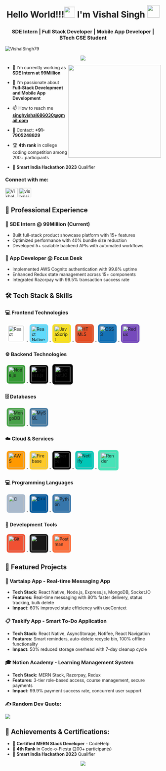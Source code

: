 # <p align="center">Hello World!!!<img src="https://c.tenor.com/EBmx3jdTXH0AAAAi/smiley-emoji.gif" width="35"> I'm Vishal Singh <img src="https://c.tenor.com/hdKETn79a68AAAAj/pacman.gif" width="40"></p>

<h3 align="center">SDE Intern | Full Stack Developer | Mobile App Developer | BTech CSE Student</h3>
<p align="left"> <img src="https://komarev.com/ghpvc/?username=VishalSingh79&label=Profile%20views&color=0e75b6&style=flat" alt="VishalSingh79" /> </p>

<p  align="center" ><img src="https://qrangers.com/wp-content/uploads/2021/07/Banner-Introduction-to-Coding.png"/></p>

<img align='right' src="https://media.giphy.com/media/M9gbBd9nbDrOTu1Mqx/giphy.gif" width="300">

- 🔭 I'm currently working as **SDE Intern at 99Million**

- 🌱 I'm passionate about **Full-Stack Development and Mobile App Development**

- 📫 How to reach me **singhvishal686030@gmail.com**

- 📱 Contact: **+91-7905248829**

- 🏆 **4th rank** in college coding competition among 200+ participants

- 🎯 **Smart India Hackathon 2023** Qualifier

<h3 align="left">Connect with me:</h3>
<p align="left">
<a href="https://linkedin.com/in/vishalsingh79" target="_blank"><img align="center" src="https://raw.githubusercontent.com/rahuldkjain/github-profile-readme-generator/master/src/images/icons/Social/linked-in-alt.svg" alt="Vishal Singh" height="30" width="40" /></a>
<a href="https://leetcode.com/u/Vishal_Singh79" target="_blank"><img align="center" src="https://raw.githubusercontent.com/rahuldkjain/github-profile-readme-generator/master/src/images/icons/Social/leet-code.svg" alt="vishalsingh79" height="30" width="40" /></a>
</p>

## 💼 Professional Experience

### 🔹 SDE Intern @ 99Million (Current)
- Built full-stack product showcase platform with 15+ features
- Optimized performance with 40% bundle size reduction
- Developed 5+ scalable backend APIs with automated workflows

### 🔹 App Developer @ Focus Desk  
- Implemented AWS Cognito authentication with 99.8% uptime
- Enhanced Redux state management across 15+ components
- Integrated Razorpay with 99.5% transaction success rate



## 🛠️ Tech Stack & Skills

### 💻 Frontend Technologies
<p align="left">
<a href="https://reactjs.org/" target="_blank" rel="noreferrer"> 
  <img src="https://skillicons.dev/icons?i=react" alt="React" width="50" height="50" style="margin: 5px; padding: 5px; background-color: #ffffff; border-radius: 8px;"/> 
</a>
<a href="https://reactnative.dev/" target="_blank" rel="noreferrer"> 
  <img src="https://skillicons.dev/icons?i=react" alt="React Native" width="50" height="50" style="margin: 5px; padding: 5px; background-color: #61DAFB; border-radius: 8px;"/> 
</a>
<a href="https://developer.mozilla.org/en-US/docs/Web/JavaScript" target="_blank" rel="noreferrer"> 
  <img src="https://skillicons.dev/icons?i=js" alt="JavaScript" width="50" height="50" style="margin: 5px; padding: 5px; background-color: #F7DF1E; border-radius: 8px;"/> 
</a>
<a href="https://www.w3.org/html/" target="_blank" rel="noreferrer"> 
  <img src="https://skillicons.dev/icons?i=html" alt="HTML5" width="50" height="50" style="margin: 5px; padding: 5px; background-color: #E34F26; border-radius: 8px;"/> 
</a>
<a href="https://www.w3schools.com/css/" target="_blank" rel="noreferrer"> 
  <img src="https://skillicons.dev/icons?i=css" alt="CSS3" width="50" height="50" style="margin: 5px; padding: 5px; background-color: #1572B6; border-radius: 8px;"/> 
</a>
<a href="https://redux.js.org" target="_blank" rel="noreferrer"> 
  <img src="https://skillicons.dev/icons?i=redux" alt="Redux" width="50" height="50" style="margin: 5px; padding: 5px; background-color: #764ABC; border-radius: 8px;"/> 
</a>
</p>

### ⚙️ Backend Technologies
<p align="left">
<a href="https://nodejs.org" target="_blank" rel="noreferrer"> 
  <img src="https://skillicons.dev/icons?i=nodejs" alt="Node.js" width="50" height="50" style="margin: 5px; padding: 5px; background-color: #339933; border-radius: 8px;"/> 
</a>
<a href="https://expressjs.com" target="_blank" rel="noreferrer"> 
  <img src="https://skillicons.dev/icons?i=express" alt="Express.js" width="50" height="50" style="margin: 5px; padding: 5px; background-color: #000000; border-radius: 8px;"/> 
</a>
<a href="https://socket.io" target="_blank" rel="noreferrer"> 
  <img src="https://cdn.jsdelivr.net/gh/devicons/devicon/icons/socketio/socketio-original.svg" alt="Socket.IO" width="50" height="50" style="margin: 5px; padding: 8px; background-color: #010101; border-radius: 8px;"/> 
</a>
</p>

### 🗄️ Databases
<p align="left">
<a href="https://www.mongodb.com/" target="_blank" rel="noreferrer"> 
  <img src="https://skillicons.dev/icons?i=mongodb" alt="MongoDB" width="50" height="50" style="margin: 5px; padding: 5px; background-color: #47A248; border-radius: 8px;"/> 
</a>
<a href="https://www.mysql.com/" target="_blank" rel="noreferrer"> 
  <img src="https://skillicons.dev/icons?i=mysql" alt="MySQL" width="50" height="50" style="margin: 5px; padding: 5px; background-color: #4479A1; border-radius: 8px;"/> 
</a>
</p>

### ☁️ Cloud & Services
<p align="left">
<a href="https://aws.amazon.com" target="_blank" rel="noreferrer"> 
  <img src="https://skillicons.dev/icons?i=aws" alt="AWS" width="50" height="50" style="margin: 5px; padding: 5px; background-color: #FF9900; border-radius: 8px;"/> 
</a>
<a href="https://firebase.google.com/" target="_blank" rel="noreferrer"> 
  <img src="https://skillicons.dev/icons?i=firebase" alt="Firebase" width="50" height="50" style="margin: 5px; padding: 5px; background-color: #FFCA28; border-radius: 8px;"/> 
</a>
<a href="https://vercel.com/" target="_blank" rel="noreferrer"> 
  <img src="https://skillicons.dev/icons?i=vercel" alt="Vercel" width="50" height="50" style="margin: 5px; padding: 5px; background-color: #000000; border-radius: 8px;"/> 
</a>
<a href="https://www.netlify.com/" target="_blank" rel="noreferrer"> 
  <img src="https://skillicons.dev/icons?i=netlify" alt="Netlify" width="50" height="50" style="margin: 5px; padding: 5px; background-color: #00C7B7; border-radius: 8px;"/> 
</a>
<a href="https://render.com/" target="_blank" rel="noreferrer"> 
  <img src="https://skillicons.dev/icons?i=render" alt="Render" width="50" height="50" style="margin: 5px; padding: 8px; background-color: #46E3B7; border-radius: 8px;"/> 
</a>
</p>

### 💻 Programming Languages
<p align="left">
<a href="https://www.cprogramming.com/" target="_blank" rel="noreferrer"> 
  <img src="https://skillicons.dev/icons?i=c" alt="C" width="50" height="50" style="margin: 5px; padding: 5px; background-color: #A8B9CC; border-radius: 8px;"/> 
</a>
<a href="https://www.w3schools.com/cpp/" target="_blank" rel="noreferrer"> 
  <img src="https://skillicons.dev/icons?i=cpp" alt="C++" width="50" height="50" style="margin: 5px; padding: 5px; background-color: #00599C; border-radius: 8px;"/> 
</a>
<a href="https://www.python.org" target="_blank" rel="noreferrer"> 
  <img src="https://skillicons.dev/icons?i=python" alt="Python" width="50" height="50" style="margin: 5px; padding: 5px; background-color: #3776AB; border-radius: 8px;"/> 
</a>
</p>

### 🔧 Development Tools
<p align="left">
<a href="https://git-scm.com/" target="_blank" rel="noreferrer"> 
  <img src="https://skillicons.dev/icons?i=git" alt="Git" width="50" height="50" style="margin: 5px; padding: 5px; background-color: #F05032; border-radius: 8px;"/> 
</a>
<a href="https://github.com/" target="_blank" rel="noreferrer"> 
  <img src="https://skillicons.dev/icons?i=github" alt="GitHub" width="50" height="50" style="margin: 5px; padding: 5px; background-color: #181717; border-radius: 8px;"/> 
</a>
<a href="https://www.postman.com/" target="_blank" rel="noreferrer"> 
  <img src="https://skillicons.dev/icons?i=postman" alt="Postman" width="50" height="50" style="margin: 5px; padding: 5px; background-color: #FF6C37; border-radius: 8px;"/> 
</a>
</p>


## 🚀 Featured Projects

### 📱 Vartalap App - Real-time Messaging App
- **Tech Stack:** React Native, Node.js, Express.js, MongoDB, Socket.IO
- **Features:** Real-time messaging with 80% faster delivery, status tracking, bulk delete
- **Impact:** 60% improved state efficiency with useContext

### 📋 Taskify App - Smart To-Do Application  
- **Tech Stack:** React Native, AsyncStorage, Notifee, React Navigation
- **Features:** Smart reminders, auto-delete recycle bin, 100% offline functionality
- **Impact:** 50% reduced storage overhead with 7-day cleanup cycle

### 🎓 Notion Academy - Learning Management System
- **Tech Stack:** MERN Stack, Razorpay, Redux
- **Features:** 3-tier role-based access, course management, secure payments
- **Impact:** 99.9% payment success rate, concurrent user support


### ✍️ Random Dev Quote:
![](https://quotes-github-readme.vercel.app/api?type=horizontal&theme=radical)

## 🎯 Achievements & Certifications:
- 🏅 **Certified MERN Stack Developer** - CodeHelp
- 🥉 **4th Rank** in Code-o-Fiesta (200+ participants)  
- 🚀 **Smart India Hackathon 2023** Qualifier


<p align="center">
  <img src="https://capsule-render.vercel.app/api?type=waving&color=gradient&height=60&section=footer"/>
</p>

